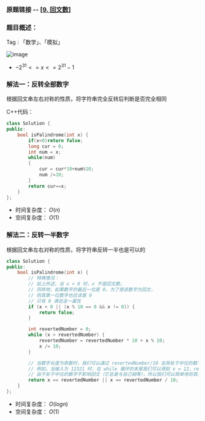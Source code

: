 ### 原题链接 -- [[9. 回文数](https://leetcode.cn/problems/palindrome-number/)]

### 题目概述：
Tag : 「数学」、「模拟」

![image](https://user-images.githubusercontent.com/99656524/197209637-333bb8e2-943a-4413-af24-a0ea5858f7ad.png)

* $-2^31 <= x <= 2^31 - 1$

### 解法一：反转全部数字
根据回文串左右对称的性质，将字符串完全反转后判断是否完全相同

C++代码：
```cpp
class Solution {
public:
    bool isPalindrome(int x) {
        if(x<0)return false;
        long cur = 0;
        int num = x;
        while(num)
        {
            cur = cur*10+num%10;
            num /=10;
        }
        return cur==x;
    }
};
```
* 时间复杂度： $O(n)$ 
* 空间复杂度： $O(1)$ 

### 解法二：反转一半数字
根据回文串左右对称的性质，将字符串反转一半也是可以的
```cpp
class Solution {
public:
    bool isPalindrome(int x) {
        // 特殊情况：
        // 如上所述，当 x < 0 时，x 不是回文数。
        // 同样地，如果数字的最后一位是 0，为了使该数字为回文，
        // 则其第一位数字也应该是 0
        // 只有 0 满足这一属性
        if (x < 0 || (x % 10 == 0 && x != 0)) {
            return false;
        }

        int revertedNumber = 0;
        while (x > revertedNumber) {
            revertedNumber = revertedNumber * 10 + x % 10;
            x /= 10;
        }

        // 当数字长度为奇数时，我们可以通过 revertedNumber/10 去除处于中位的数字。
        // 例如，当输入为 12321 时，在 while 循环的末尾我们可以得到 x = 12，revertedNumber = 123，
        // 由于处于中位的数字不影响回文（它总是与自己相等），所以我们可以简单地将其去除。
        return x == revertedNumber || x == revertedNumber / 10;
    }
};
```
* 时间复杂度： $O(logn)$ 
* 空间复杂度： $O(1)$ 

